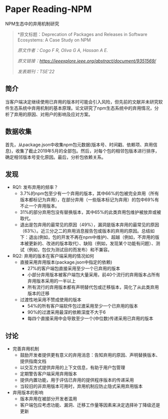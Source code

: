 # Paper Reading-NPM

NPM生态中的弃用机制研究
<!--more-->


> *原文标题：Deprecation of Packages and Releases in Software Ecosystems: A Case Study on NPM
>
> *原文作者：Cogo F R, Oliva G A, Hassan A E.*
>
> *原文链接：https://ieeexplore.ieee.org/abstract/document/9351569/*
>
> *发表期刊：TSE'22*



## 简介
当客户端决定继续使用已弃用的版本时可能会引入风险，但先前的文献并未研究软件生态系统中弃用机制的基本原理。论文研究了npm生态系统中的弃用情况，分析了弃用的原因、对用户的影响及应对方案。

## 数据收集
首先，从package.json中收集npm包元数据(版本号、时间戳、依赖项、弃用信息)，收集了截止2019年5月的全部包。然后，对每个包的相邻包版本进行排序，确定相邻版本号变化原因。最后，分析包依赖关系。

## 发现
- RQ1: 发布弃用的频率？
  - 3.7%的npm包至少有一个弃用的版本，其中66%的包被完全弃用（所有版本都标记为弃用），在部分弃用（一些版本标记为弃用）的包中69%有不止一个弃用版本。
  - 31%的部分弃用包没有替换版本，其中65%的此类弃用包维护被放弃或被取代。
  - 退出是包弃用的最常见的原因（49%），漏洞是版本弃用的最常见的原因（63%）。近三分之二的弃用消息报告包或版本的弃用的原因。总结如下：退出(例如，包的开发不再在npm中维护)、超越（例如，不弃用的版本被更新的、改进的版本取代）、缺陷（例如，发现某个功能有问题）、测试（例如，包仅为测试目的而发布）和不兼容。
- RQ2: 弃用的版本在客户端采用的情况如何
  - 直接采用弃用版本(package.json中指定的依赖)
    - 27%的客户端包直接采用至少一个已弃用的版本
    - 小部分弃用版本被客户端包大量采用，前40个流行的弃用版本占所有弃用版本采用的一半以上
    - 所有流行的弃用版本都有声明替代包或迁移版本，简化了从此类弃用版本的迁移
  - 过渡性地采用不赞成使用的版本
    - 54%的所有客户端软件包过渡采用至少一个已弃用的版本
    - 90%的过渡采用最深的依赖深度不大于6
    - 每四个直接采用中会导致至少一个(中位数)传递采用已弃用的版本

## 讨论
- 完善弃用机制
  - 鼓励开发者提供更有意义的弃用消息：告知弃用的原因、声明替换版本、提供指南文档
  - 以交互方式提供弃用的上下文信息，有助于用户包管理
  - 定期警告客户端采用弃用版本
  - 提供内置功能，用于评估已弃用的提供程序版本的传递采用
  - 当较旧的非弃用版本可用时，弃用机制应防止隐式采用弃用版本
- 弃用版本的影响
  - 版本弃用在被部分开发者滥用 
  - 客户端包应考虑功能、漏洞、迁移工作量等因素来决定选择补丁降级还是更新
  
